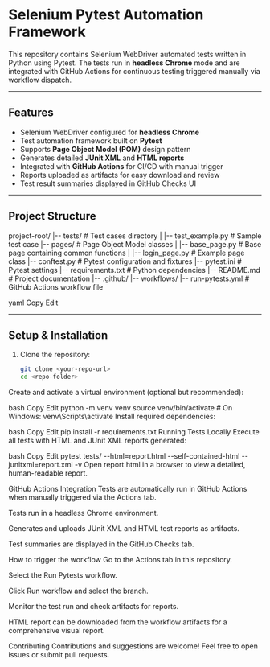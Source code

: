 # Selenium Pytest Automation Framework

This repository contains Selenium WebDriver automated tests written in Python using Pytest. The tests run in **headless Chrome** mode and are integrated with GitHub Actions for continuous testing triggered manually via workflow dispatch.

---

## Features

- Selenium WebDriver configured for **headless Chrome**
- Test automation framework built on **Pytest**
- Supports **Page Object Model (POM)** design pattern
- Generates detailed **JUnit XML** and **HTML reports**
- Integrated with **GitHub Actions** for CI/CD with manual trigger
- Reports uploaded as artifacts for easy download and review
- Test result summaries displayed in GitHub Checks UI

---

## Project Structure

project-root/
|-- tests/ # Test cases directory
| |-- test_example.py # Sample test case
|-- pages/ # Page Object Model classes
| |-- base_page.py # Base page containing common functions
| |-- login_page.py # Example page class
|-- conftest.py # Pytest configuration and fixtures
|-- pytest.ini # Pytest settings
|-- requirements.txt # Python dependencies
|-- README.md # Project documentation
|-- .github/
|-- workflows/
|-- run-pytests.yml # GitHub Actions workflow file

yaml
Copy
Edit

---

## Setup & Installation

1. Clone the repository:

   ```bash
   git clone <your-repo-url>
   cd <repo-folder>
Create and activate a virtual environment (optional but recommended):

bash
Copy
Edit
python -m venv venv
source venv/bin/activate  # On Windows: venv\Scripts\activate
Install required dependencies:

bash
Copy
Edit
pip install -r requirements.txt
Running Tests Locally
Execute all tests with HTML and JUnit XML reports generated:

bash
Copy
Edit
pytest tests/ --html=report.html --self-contained-html --junitxml=report.xml -v
Open report.html in a browser to view a detailed, human-readable report.

GitHub Actions Integration
Tests are automatically run in GitHub Actions when manually triggered via the Actions tab.

Tests run in a headless Chrome environment.

Generates and uploads JUnit XML and HTML test reports as artifacts.

Test summaries are displayed in the GitHub Checks tab.

How to trigger the workflow
Go to the Actions tab in this repository.

Select the Run Pytests workflow.

Click Run workflow and select the branch.

Monitor the test run and check artifacts for reports.

HTML report can be downloaded from the workflow artifacts for a comprehensive visual report.

Contributing
Contributions and suggestions are welcome! Feel free to open issues or submit pull requests.
